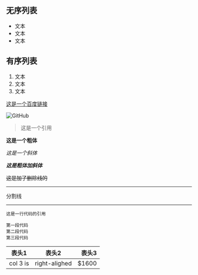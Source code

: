 ## 无序列表

- 文本
- 文本
- 文本

## 有序列表
1. 文本
2. 文本
3. 文本

[这是一个百度链接](http://www.baidu.com)


![GitHub](http://zh.mweb.im/asset/img/set-up-git.gif)




> 这是一个引用

**这是一个粗体**

*这是一个斜体*

***这是粗体加斜体***

~~这是加了删除线的~~


---
分割线

---

`这是一行代码的引用`

```
第一段代码
第二段代码
第三段代码
```

| 表头1 | 表头2 | 表头3 |
| ----- | :----: | -----: |
|col 3 is | right-alighed | $1600|


